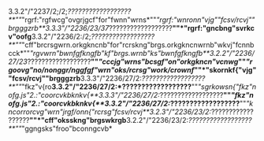 3.3.2"/"2237/2;/2;*??????????????????**""*"rgrf:"rgfwcg"ovgrjgcf"for"fwnn"wrns*""*"rgrf:"wnronn"vjg""fcsv/rcvj""brgggzrb**3.3.3"/"2236/23/37*??????????????????**""*"rgrf:"gncbng"svrkcv"oofg**3.3.2"/"2236/2:/2;*??????????????????**""*"cff"brcrsgwrn.orkgkncnb"for"rcrskng"brgs.orkgkncnwrnb"wkvj"fcnnbcck*""*"rgvwrn"bwnfgfkngfb"kf"brgs.wrnb"ks"bwnfgfkngfb**3.2.2"/"2236/27/23*??????????????????**""*"cccjg"wrns"bcsgf"on"orkgkncn"vcnwg*""*"rgoovg"no/nonggr/nggfgf"wrn"oks/rcrsg"work/crownf*""*"skornkf{"vjg""fcsv/rcvj""brgggzrb**3.3.3"/"2236/27/2:*??????????????????**""*"fkz"v{ro**3.3.2"/"2236/27/2:*??????????????????**""*"sgrkowsn{"fkz"nofg.js"2.:"coorcvkbknkv{**3.3.3"/"2236/27/2:*??????????????????**""*"fkz"nofg.js"2.:"coorcvkbknkv{**3.3.2"/"2236/27/2:*??????????????????**""*"kncorrorcvg"wrn"jrgf/onn{"rcrsg"fcsv/rcvj**3.2.3"/"2236/23/2:*??????????????????**""*"cff"oksskng"brgswkrgb**3.2.2"/"2236/23/2:*??????????????????**""*"ggngsks"froo"bconngcvb*
